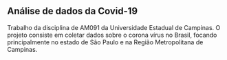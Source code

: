 ## Análise de dados da Covid-19 

Trabalho da disciplina de AM091 da Universidade Estadual de Campinas. 
O projeto consiste em coletar dados sobre o corona vírus no Brasil, focando principalmente no estado de São Paulo e na Região Metropolitana de Campinas. 
